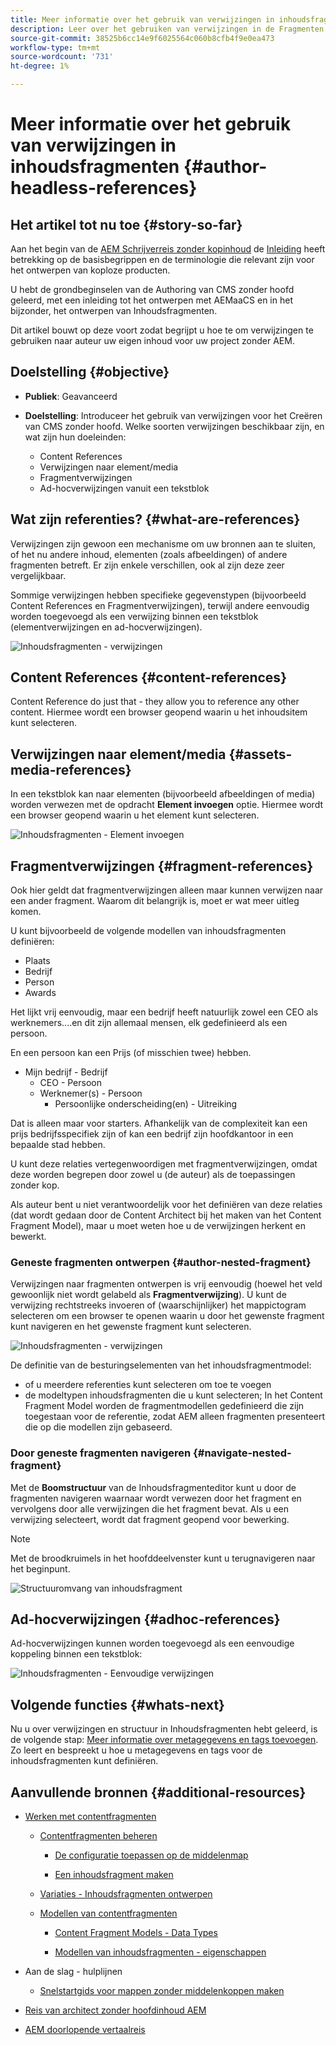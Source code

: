 ```yaml
---
title: Meer informatie over het gebruik van verwijzingen in inhoudsfragmenten
description: Leer over het gebruiken van verwijzingen in de Fragmenten van de Inhoud, voor inhoud, andere fragmenten en andere activa (media). Introduceer de noodzaak voor en de mechaniek van geneste fragmenten voor CMS-creatie zonder koppen.
source-git-commit: 38525b6cc14e9f6025564c060b8cfb4f9e0ea473
workflow-type: tm+mt
source-wordcount: '731'
ht-degree: 1%

---
```


# Meer informatie over het gebruik van verwijzingen in inhoudsfragmenten {#author-headless-references}

## Het artikel tot nu toe {#story-so-far}

Aan het begin van de [AEM Schrijverreis zonder kopinhoud](overview.md) de [Inleiding](introduction.md) heeft betrekking op de basisbegrippen en de terminologie die relevant zijn voor het ontwerpen van koploze producten.

U hebt de grondbeginselen van de Authoring van CMS zonder hoofd geleerd, met een inleiding tot het ontwerpen met AEMaaCS en in het bijzonder, het ontwerpen van Inhoudsfragmenten.

Dit artikel bouwt op deze voort zodat begrijpt u hoe te om verwijzingen te gebruiken naar auteur uw eigen inhoud voor uw project zonder AEM.

## Doelstelling {#objective}

* **Publiek**: Geavanceerd
* **Doelstelling**: Introduceer het gebruik van verwijzingen voor het Creëren van CMS zonder hoofd. Welke soorten verwijzingen beschikbaar zijn, en wat zijn hun doeleinden:

   * Content References
   * Verwijzingen naar element/media
   * Fragmentverwijzingen
   * Ad-hocverwijzingen vanuit een tekstblok

## Wat zijn referenties? {#what-are-references}

Verwijzingen zijn gewoon een mechanisme om uw bronnen aan te sluiten, of het nu andere inhoud, elementen (zoals afbeeldingen) of andere fragmenten betreft. Er zijn enkele verschillen, ook al zijn deze zeer vergelijkbaar.

Sommige verwijzingen hebben specifieke gegevenstypen (bijvoorbeeld Content References en Fragmentverwijzingen), terwijl andere eenvoudig worden toegevoegd als een verwijzing binnen een tekstblok (elementverwijzingen en ad-hocverwijzingen).

![Inhoudsfragmenten - verwijzingen](/help/journey-headless/author/assets/headless-journey-author-references-01.png)

## Content References {#content-references}

Content Reference do just that - they allow you to reference any other content. Hiermee wordt een browser geopend waarin u het inhoudsitem kunt selecteren.

## Verwijzingen naar element/media {#assets-media-references}

In een tekstblok kan naar elementen (bijvoorbeeld afbeeldingen of media) worden verwezen met de opdracht **Element invoegen** optie. Hiermee wordt een browser geopend waarin u het element kunt selecteren.

![Inhoudsfragmenten - Element invoegen](/help/journey-headless/author/assets/headless-journey-author-references-02.png)

## Fragmentverwijzingen {#fragment-references}

Ook hier geldt dat fragmentverwijzingen alleen maar kunnen verwijzen naar een ander fragment. Waarom dit belangrijk is, moet er wat meer uitleg komen.

U kunt bijvoorbeeld de volgende modellen van inhoudsfragmenten definiëren:

* Plaats
* Bedrijf
* Person
* Awards

Het lijkt vrij eenvoudig, maar een bedrijf heeft natuurlijk zowel een CEO als werknemers....en dit zijn allemaal mensen, elk gedefinieerd als een persoon.

En een persoon kan een Prijs (of misschien twee) hebben.

* Mijn bedrijf - Bedrijf
   * CEO - Persoon
   * Werknemer(s) - Persoon
      * Persoonlijke onderscheiding(en) - Uitreiking

Dat is alleen maar voor starters. Afhankelijk van de complexiteit kan een prijs bedrijfsspecifiek zijn of kan een bedrijf zijn hoofdkantoor in een bepaalde stad hebben.

U kunt deze relaties vertegenwoordigen met fragmentverwijzingen, omdat deze worden begrepen door zowel u (de auteur) als de toepassingen zonder kop.

Als auteur bent u niet verantwoordelijk voor het definiëren van deze relaties (dat wordt gedaan door de Content Architect bij het maken van het Content Fragment Model), maar u moet weten hoe u de verwijzingen herkent en bewerkt.

### Geneste fragmenten ontwerpen {#author-nested-fragment}

Verwijzingen naar fragmenten ontwerpen is vrij eenvoudig (hoewel het veld gewoonlijk niet wordt gelabeld als **Fragmentverwijzing**). U kunt de verwijzing rechtstreeks invoeren of (waarschijnlijker) het mappictogram selecteren om een browser te openen waarin u door het gewenste fragment kunt navigeren en het gewenste fragment kunt selecteren.

![Inhoudsfragmenten - verwijzingen](/help/journey-headless/author/assets/headless-journey-author-references-03.png)

De definitie van de besturingselementen van het inhoudsfragmentmodel:

* of u meerdere referenties kunt selecteren om toe te voegen
* de modeltypen inhoudsfragmenten die u kunt selecteren; In het Content Fragment Model worden de fragmentmodellen gedefinieerd die zijn toegestaan voor de referentie, zodat AEM alleen fragmenten presenteert die op die modellen zijn gebaseerd.

### Door geneste fragmenten navigeren {#navigate-nested-fragment}

Met de **Boomstructuur** van de Inhoudsfragmenteditor kunt u door de fragmenten navigeren waarnaar wordt verwezen door het fragment en vervolgens door alle verwijzingen die het fragment bevat. Als u een verwijzing selecteert, wordt dat fragment geopend voor bewerking.

>[!NOTE]
>
>Met de broodkruimels in het hoofddeelvenster kunt u terugnavigeren naar het beginpunt.

![Structuuromvang van inhoudsfragment](/help/assets/content-fragments/assets/cfm-structuretree-02.png)

## Ad-hocverwijzingen {#adhoc-references}

Ad-hocverwijzingen kunnen worden toegevoegd als een eenvoudige koppeling binnen een tekstblok:

![Inhoudsfragmenten - Eenvoudige verwijzingen](/help/journey-headless/author/assets/headless-journey-author-references-04.png)

## Volgende functies {#whats-next}

Nu u over verwijzingen en structuur in Inhoudsfragmenten hebt geleerd, is de volgende stap: [Meer informatie over metagegevens en tags toevoegen](metadata-tagging.md). Zo leert en bespreekt u hoe u metagegevens en tags voor de inhoudsfragmenten kunt definiëren.

## Aanvullende bronnen {#additional-resources}

* [Werken met contentfragmenten](/help/assets/content-fragments/content-fragments.md)

   * [Contentfragmenten beheren](/help/assets/content-fragments/content-fragments-managing.md)

      * [De configuratie toepassen op de middelenmap](/help/assets/content-fragments/content-fragments-configuration-browser.md#apply-the-configuration-to-your-assets-folder)

      * [Een inhoudsfragment maken](/help/assets/content-fragments/content-fragments-managing.md#creating-a-content-fragment)
   * [Variaties - Inhoudsfragmenten ontwerpen](/help/assets/content-fragments/content-fragments-variations.md)

   * [Modellen van contentfragmenten](/help/assets/content-fragments/content-fragments-models.md)

      * [Content Fragment Models - Data Types](/help/assets/content-fragments/content-fragments-models.md#data-types)

      * [Modellen van inhoudsfragmenten - eigenschappen](/help/assets/content-fragments/content-fragments-models.md#properties)


* Aan de slag - hulplijnen
   * [Snelstartgids voor mappen zonder middelenkoppen maken](/help/sites-developing/headless/getting-started/create-assets-folder.md)

* [Reis van architect zonder hoofdinhoud AEM](/help/journey-headless/architect/overview.md)

* [AEM doorlopende vertaalreis](/help/journey-headless/translation/overview.md)
